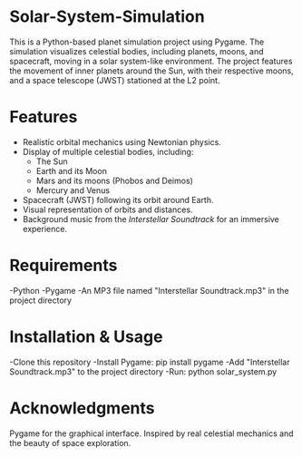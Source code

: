 # Solar-System-Simulation
This is a Python-based planet simulation project using Pygame. The simulation visualizes celestial bodies, including planets, moons, and spacecraft, moving in a solar system-like environment. The project features the movement of inner planets around the Sun, with their respective moons, and a space telescope (JWST) stationed at the L2 point.


# Features
- Realistic orbital mechanics using Newtonian physics.
- Display of multiple celestial bodies, including:
  - The Sun
  - Earth and its Moon
  - Mars and its moons (Phobos and Deimos)
  - Mercury and Venus
- Spacecraft (JWST) following its orbit around Earth.
- Visual representation of orbits and distances.
- Background music from the *Interstellar Soundtrack* for an immersive experience.

# Requirements
-Python 
-Pygame
-An MP3 file named "Interstellar Soundtrack.mp3" in the project directory

# Installation & Usage
-Clone this repository
-Install Pygame: pip install pygame
-Add "Interstellar Soundtrack.mp3" to the project directory
-Run: python solar_system.py

# Acknowledgments
Pygame for the graphical interface.
Inspired by real celestial mechanics and the beauty of space exploration.
